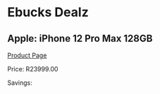 
# Ebucks Dealz
## Apple: iPhone 12 Pro Max 128GB
[Product Page](https://www.ebucks.com/web/shop/productSelected.do?prodId=1069563734&catId=1203379960)

Price: R23999.00

Savings: 


	